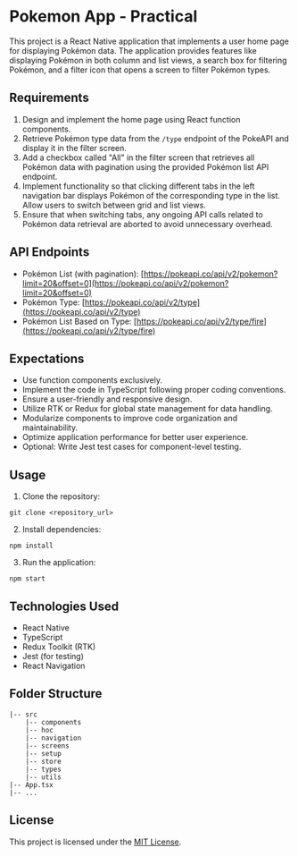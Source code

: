 # Pokemon App - Practical

This project is a React Native application that implements a user home page for displaying Pokémon data. The application provides features like displaying Pokémon in both column and list views, a search box for filtering Pokémon, and a filter icon that opens a screen to filter Pokémon types.

## Requirements

1. Design and implement the home page using React function components.
2. Retrieve Pokémon type data from the `/type` endpoint of the PokeAPI and display it in the filter screen.
3. Add a checkbox called "All" in the filter screen that retrieves all Pokémon data with pagination using the provided Pokémon list API endpoint.
4. Implement functionality so that clicking different tabs in the left navigation bar displays Pokémon of the corresponding type in the list. Allow users to switch between grid and list views.
5. Ensure that when switching tabs, any ongoing API calls related to Pokémon data retrieval are aborted to avoid unnecessary overhead.

## API Endpoints

- Pokémon List (with pagination): [https://pokeapi.co/api/v2/pokemon?limit=20&offset=0](https://pokeapi.co/api/v2/pokemon?limit=20&offset=0)
- Pokémon Type: [https://pokeapi.co/api/v2/type](https://pokeapi.co/api/v2/type)
- Pokémon List Based on Type: [https://pokeapi.co/api/v2/type/fire](https://pokeapi.co/api/v2/type/fire)

## Expectations

- Use function components exclusively.
- Implement the code in TypeScript following proper coding conventions.
- Ensure a user-friendly and responsive design.
- Utilize RTK or Redux for global state management for data handling.
- Modularize components to improve code organization and maintainability.
- Optimize application performance for better user experience.
- Optional: Write Jest test cases for component-level testing.

## Usage

1. Clone the repository:

```
git clone <repository_url>
```

2. Install dependencies:

```
npm install
```

3. Run the application:

```
npm start
```

## Technologies Used

- React Native
- TypeScript
- Redux Toolkit (RTK)
- Jest (for testing)
- React Navigation

## Folder Structure

```
|-- src
    |-- components
    |-- hoc
    |-- navigation
    |-- screens
    |-- setup
    |-- store
    |-- types
    |-- utils
|-- App.tsx
|-- ...
```

## License

This project is licensed under the [MIT License](LICENSE).
